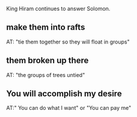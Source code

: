 King Hiram continues to answer Solomon.

## make them into rafts ##

AT: "tie them together so they will float in groups"

## them broken up there ##

AT: "the groups of trees untied"

## You will accomplish my desire ##

AT:" You can do what I want" or "You can pay me"